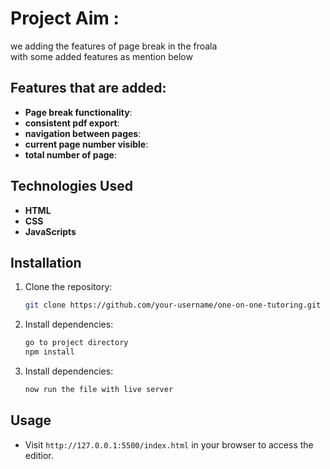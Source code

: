 # Project Aim :
we adding the features of page break in the froala<br> with some added features as mention below 


## Features that are added:

- **Page break functionality**:
- **consistent pdf export**:
- **navigation between pages**:
- **current page number visible**:
- **total number of page**:

## Technologies Used

- **HTML**
- **CSS**
- **JavaScripts**

## Installation

1. Clone the repository:
   ```bash
   git clone https://github.com/your-username/one-on-one-tutoring.git
   ```
2. Install dependencies:
   ```bash
   go to project directory
   npm install
   ```
3. Install dependencies:
   ```bash
   now run the file with live server
   ```

## Usage

- Visit `http://127.0.0.1:5500/index.html` in your browser to access the editior.



